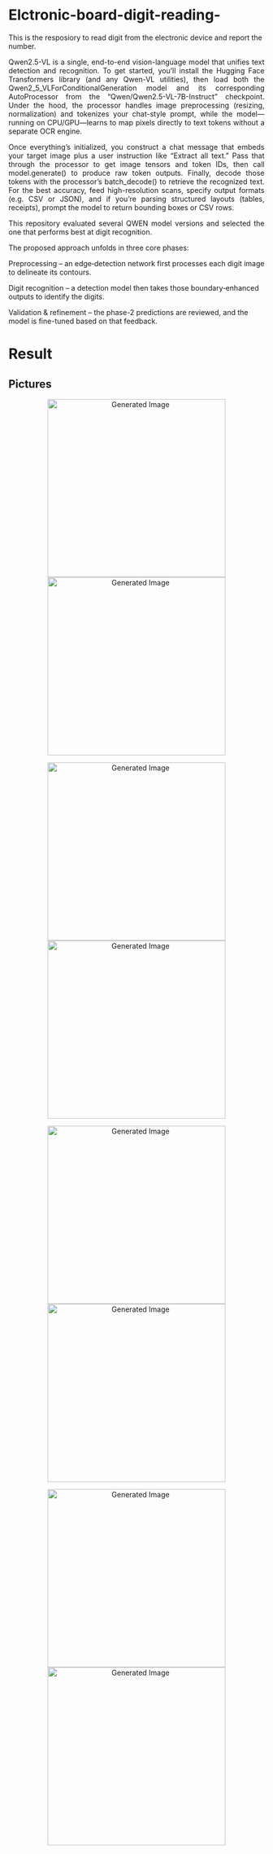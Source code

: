 # Elctronic-board-digit-reading-
This is the resposiory to read digit from the electronic device and report the number.

<p align="justify"> Qwen2.5-VL is a single, end-to-end vision-language model that unifies text detection and recognition. To get started, you’ll install the Hugging Face Transformers library (and any Qwen-VL utilities), then load both the Qwen2_5_VLForConditionalGeneration model and its corresponding AutoProcessor from the “Qwen/Qwen2.5-VL-7B-Instruct” checkpoint. Under the hood, the processor handles image preprocessing (resizing, normalization) and tokenizes your chat-style prompt, while the model—running on CPU/GPU—learns to map pixels directly to text tokens without a separate OCR engine. </p>

<p align="justify"> Once everything’s initialized, you construct a chat message that embeds your target image plus a user instruction like “Extract all text.” Pass that through the processor to get image tensors and token IDs, then call model.generate() to produce raw token outputs. Finally, decode those tokens with the processor’s batch_decode() to retrieve the recognized text. For the best accuracy, feed high-resolution scans, specify output formats (e.g. CSV or JSON), and if you’re parsing structured layouts (tables, receipts), prompt the model to return bounding boxes or CSV rows.  </p>

<p align="justify"> This repository evaluated several QWEN model versions and selected the one that performs best at digit recognition. </p>

The proposed approach unfolds in three core phases:

Preprocessing – an edge‐detection network first processes each digit image to delineate its contours.

Digit recognition – a detection model then takes those boundary‐enhanced outputs to identify the digits.

Validation & refinement – the phase-2 predictions are reviewed, and the model is fine-tuned based on that feedback.

# Result
## Pictures
<p align="center">
  <img src="https://github.com/user-attachments/assets/c37c9fb8-a79c-4796-b7c9-16ba5fe56059" width="350" title="Generated Image">
  <img src="https://github.com/user-attachments/assets/bdf3255c-1e78-40bf-8ac8-35b5ec59ba45" width="350" title="Generated Image">
</p>

<p align="center">
  <img src="https://github.com/user-attachments/assets/00917038-2415-4029-94d5-7537baa12a20" width="350" title="Generated Image">
  <img src="https://github.com/user-attachments/assets/d4cec710-4324-4156-9a2f-7a60824cd523" width="350" title="Generated Image">
</p>

<p align="center">
  <img src="https://github.com/user-attachments/assets/44e626bb-d1fa-490a-b28b-25ea251956a2" width="350" title="Generated Image">
  <img src="https://github.com/user-attachments/assets/374b2f36-4724-45ff-870c-a5fe2e48809b" width="350" title="Generated Image">
</p>

<p align="center">
  <img src="https://github.com/user-attachments/assets/7108d9bb-84a2-441d-937e-1ed18d177675" width="350" title="Generated Image">
  <img src="https://github.com/user-attachments/assets/5bd4c754-c40b-43ad-bca3-838eadd01145" width="350" title="Generated Image">
</p>

